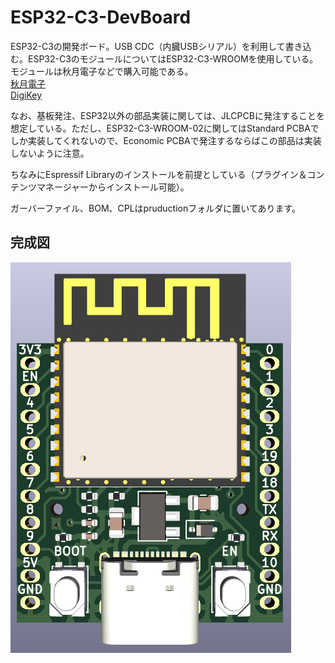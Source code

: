 # ESP32-C3-DevBoard

ESP32-C3の開発ボード。USB CDC（内臓USBシリアル）を利用して書き込む。ESP32-C3のモジュールについてはESP32-C3-WROOMを使用している。モジュールは秋月電子などで購入可能である。  
[秋月電子](https://akizukidenshi.com/catalog/g/gM-17493/)  
[DigiKey](https://www.digikey.jp/ja/products/detail/espressif-systems/ESP32-C3-WROOM-02-N4/14553031)

なお、基板発注、ESP32以外の部品実装に関しては、JLCPCBに発注することを想定している。ただし、ESP32-C3-WROOM-02に関してはStandard PCBAでしか実装してくれないので、Economic PCBAで発注するならばこの部品は実装しないように注意。

ちなみにEspressif Libraryのインストールを前提としている（プラグイン＆コンテンツマネージャーからインストール可能）。

ガーバーファイル、BOM、CPLはpruductionフォルダに置いてあります。

## 完成図
![image](/ESP32-C3-DevBoard.png)
